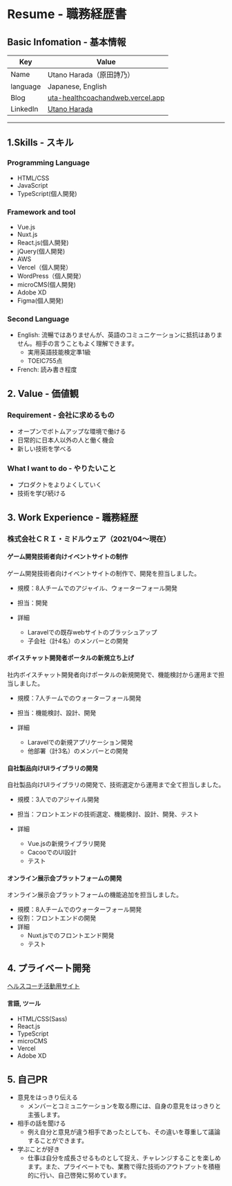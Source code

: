 # Resume - 職務経歴書

## Basic Infomation - 基本情報
|  Key |  Value |
| ---- | ---- |
|  Name  |  Utano Harada（原田詩乃）  |
|  language  |  Japanese, English  |
|  Blog  |  [uta-healthcoachandweb.vercel.app](https://uta-healthcoachandweb.vercel.app/holistichealthcoach)  |
|  LinkedIn  |  [Utano Harada](https://www.linkedin.com/in/utano-harada-16b427214/)  |
***

## 1.Skills - スキル
### Programming Language
- HTML/CSS
- JavaScript
- TypeScript(個人開発)

### Framework and tool
- Vue.js
- Nuxt.js
- React.js(個人開発)
- jQuery(個人開発)
- AWS
- Vercel（個人開発）
- WordPress（個人開発）
- microCMS(個人開発)
- Adobe XD
- Figma(個人開発)

### Second Language
- English: 流暢ではありませんが、英語のコミュニケーションに抵抗はありません。相手の言うこともよく理解できます。
  - 実用英語技能検定準1級
  - TOEIC755点
- French: 読み書き程度

## 2. Value - 価値観
### Requirement - 会社に求めるもの
- オープンでボトムアップな環境で働ける
- 日常的に日本人以外の人と働く機会
- 新しい技術を学べる

### What I want to do - やりたいこと
- プロダクトをよりよくしていく
- 技術を学び続ける

## 3. Work Experience - 職務経歴
### 株式会社ＣＲＩ・ミドルウェア（2021/04〜現在）

#### ゲーム開発技術者向けイベントサイトの制作
ゲーム開発技術者向けイベントサイトの制作で、開発を担当しました。

- 規模：8人チームでのアジャイル、ウォーターフォール開発

- 担当：開発

- 詳細
  - Laravelでの既存webサイトのブラッシュアップ
  - 子会社（計4名）のメンバーとの開発

#### ボイスチャット開発者ポータルの新規立ち上げ
社内ボイスチャット開発者向けポータルの新規開発で、機能検討から運用まで担当しました。

- 規模：7人チームでのウォーターフォール開発

- 担当：機能検討、設計、開発

- 詳細
  - Laravelでの新規アプリケーション開発
  - 他部署（計3名）のメンバーとの開発

#### 自社製品向けUIライブラリの開発
自社製品向けUIライブラリの開発で、技術選定から運用まで全て担当しました。

- 規模：3人でのアジャイル開発

- 担当：フロントエンドの技術選定、機能検討、設計、開発、テスト

- 詳細
  - Vue.jsの新規ライブラリ開発
  - CacooでのUI設計
  - テスト

#### オンライン展示会プラットフォームの開発
オンライン展示会プラットフォームの機能追加を担当しました。

- 規模：8人チームでのウォーターフォール開発
- 役割：フロントエンドの開発
- 詳細
  - Nuxt.jsでのフロントエンド開発
  - テスト

## 4. プライベート開発
[ヘルスコーチ活動用サイト](https://uta-healthcoachandweb.vercel.app/holistichealthcoach)

#### 言語, ツール
- HTML/CSS(Sass)
- React.js
- TypeScript
- microCMS
- Vercel
- Adobe XD

## 5. 自己PR
- 意見をはっきり伝える
  - メンバーとコミュニケーションを取る際には、自身の意見をはっきりと主張します。
- 相手の話を聞ける
  - 例え自分と意見が違う相手であったとしても、その違いを尊重して議論することができます。
- 学ぶことが好き
  - 仕事は自分を成長させるものとして捉え、チャレンジすることを楽しめます。また、プライベートでも、業務で得た技術のアウトプットを積極的に行い、自己啓発に努めています。

